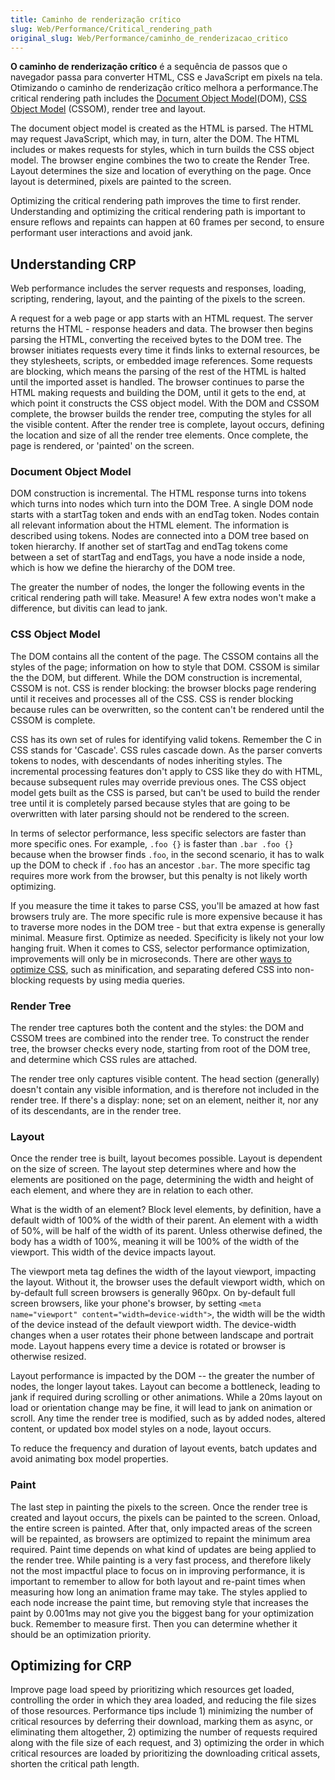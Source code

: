 ```yaml
---
title: Caminho de renderização crítico
slug: Web/Performance/Critical_rendering_path
original_slug: Web/Performance/caminho_de_renderizacao_critico
---
```


**O caminho de renderização crítico** é a sequência de passos que o navegador passa para converter HTML, CSS e JavaScript em pixels na tela. Otimizando o caminho de renderização crítico melhora a performance.The critical rendering path includes the [Document Object Model](/pt-BR/docs/Web/API/Document_Object_Model)(DOM), [CSS Object Model](/pt-BR/docs/Web/API/CSS_Object_Model) (CSSOM), render tree and layout.

The document object model is created as the HTML is parsed. The HTML may request JavaScript, which may, in turn, alter the DOM. The HTML includes or makes requests for styles, which in turn builds the CSS object model. The browser engine combines the two to create the Render Tree. Layout determines the size and location of everything on the page. Once layout is determined, pixels are painted to the screen.

Optimizing the critical rendering path improves the time to first render. Understanding and optimizing the critical rendering path is important to ensure reflows and repaints can happen at 60 frames per second, to ensure performant user interactions and avoid jank.

## Understanding CRP

Web performance includes the server requests and responses, loading, scripting, rendering, layout, and the painting of the pixels to the screen.

A request for a web page or app starts with an HTML request. The server returns the HTML - response headers and data. The browser then begins parsing the HTML, converting the received bytes to the DOM tree. The browser initiates requests every time it finds links to external resources, be they stylesheets, scripts, or embedded image references. Some requests are blocking, which means the parsing of the rest of the HTML is halted until the imported asset is handled. The browser continues to parse the HTML making requests and building the DOM, until it gets to the end, at which point it constructs the CSS object model. With the DOM and CSSOM complete, the browser builds the render tree, computing the styles for all the visible content. After the render tree is complete, layout occurs, defining the location and size of all the render tree elements. Once complete, the page is rendered, or 'painted' on the screen.

### Document Object Model

DOM construction is incremental. The HTML response turns into tokens which turns into nodes which turn into the DOM Tree. A single DOM node starts with a startTag token and ends with an endTag token. Nodes contain all relevant information about the HTML element. The information is described using tokens. Nodes are connected into a DOM tree based on token hierarchy. If another set of startTag and endTag tokens come between a set of startTag and endTags, you have a node inside a node, which is how we define the hierarchy of the DOM tree.

The greater the number of nodes, the longer the following events in the critical rendering path will take. Measure! A few extra nodes won't make a difference, but divitis can lead to jank.

### CSS Object Model

The DOM contains all the content of the page. The CSSOM contains all the styles of the page; information on how to style that DOM. CSSOM is similar the the DOM, but different. While the DOM construction is incremental, CSSOM is not. CSS is render blocking: the browser blocks page rendering until it receives and processes all of the CSS. CSS is render blocking because rules can be overwritten, so the content can't be rendered until the CSSOM is complete.

CSS has its own set of rules for identifying valid tokens. Remember the C in CSS stands for 'Cascade'. CSS rules cascade down. As the parser converts tokens to nodes, with descendants of nodes inheriting styles. The incremental processing features don't apply to CSS like they do with HTML, because subsequent rules may override previous ones. The CSS object model gets built as the CSS is parsed, but can't be used to build the render tree until it is completely parsed because styles that are going to be overwritten with later parsing should not be rendered to the screen.

In terms of selector performance, less specific selectors are faster than more specific ones. For example, `.foo {}` is faster than `.bar .foo {}` because when the browser finds `.foo`, in the second scenario, it has to walk up the DOM to check if `.foo` has an ancestor `.bar`. The more specific tag requires more work from the browser, but this penalty is not likely worth optimizing.

If you measure the time it takes to parse CSS, you'll be amazed at how fast browsers truly are. The more specific rule is more expensive because it has to traverse more nodes in the DOM tree - but that extra expense is generally minimal. Measure first. Optimize as needed. Specificity is likely not your low hanging fruit. When it comes to CSS, selector performance optimization, improvements will only be in microseconds. There are other [ways to optimize CSS](/pt-BR/docs/Learn/Performance/CSS_performance), such as minification, and separating defered CSS into non-blocking requests by using media queries.

### Render Tree

The render tree captures both the content and the styles: the DOM and CSSOM trees are combined into the render tree. To construct the render tree, the browser checks every node, starting from root of the DOM tree, and determine which CSS rules are attached.

The render tree only captures visible content. The head section (generally) doesn't contain any visible information, and is therefore not included in the render tree. If there's a display: none; set on an element, neither it, nor any of its descendants, are in the render tree.

### Layout

Once the render tree is built, layout becomes possible. Layout is dependent on the size of screen. The layout step determines where and how the elements are positioned on the page, determining the width and height of each element, and where they are in relation to each other.

What is the width of an element? Block level elements, by definition, have a default width of 100% of the width of their parent. An element with a width of 50%, will be half of the width of its parent. Unless otherwise defined, the body has a width of 100%, meaning it will be 100% of the width of the viewport. This width of the device impacts layout.

The viewport meta tag defines the width of the layout viewport, impacting the layout. Without it, the browser uses the default viewport width, which on by-default full screen browsers is generally 960px. On by-default full screen browsers, like your phone's browser, by setting `<meta name="viewport" content="width=device-width">`, the width will be the width of the device instead of the default viewport width. The device-width changes when a user rotates their phone between landscape and portrait mode. Layout happens every time a device is rotated or browser is otherwise resized.

Layout performance is impacted by the DOM -- the greater the number of nodes, the longer layout takes. Layout can become a bottleneck, leading to jank if required during scrolling or other animations. While a 20ms layout on load or orientation change may be fine, it will lead to jank on animation or scroll. Any time the render tree is modified, such as by added nodes, altered content, or updated box model styles on a node, layout occurs.

To reduce the frequency and duration of layout events, batch updates and avoid animating box model properties.

### Paint

The last step in painting the pixels to the screen. Once the render tree is created and layout occurs, the pixels can be painted to the screen. Onload, the entire screen is painted. After that, only impacted areas of the screen will be repainted, as browsers are optimized to repaint the minimum area required. Paint time depends on what kind of updates are being applied to the render tree. While painting is a very fast process, and therefore likely not the most impactful place to focus on in improving performance, it is important to remember to allow for both layout and re-paint times when measuring how long an animation frame may take. The styles applied to each node increase the paint time, but removing style that increases the paint by 0.001ms may not give you the biggest bang for your optimization buck. Remember to measure first. Then you can determine whether it should be an optimization priority.

## Optimizing for CRP

Improve page load speed by prioritizing which resources get loaded, controlling the order in which they area loaded, and reducing the file sizes of those resources. Performance tips include 1) minimizing the number of critical resources by deferring their download, marking them as async, or eliminating them altogether, 2) optimizing the number of requests required along with the file size of each request, and 3) optimizing the order in which critical resources are loaded by prioritizing the downloading critical assets, shorten the critical path length.
